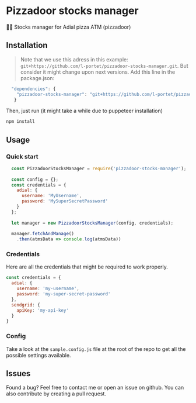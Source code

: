 # Pizzadoor stocks manager
🍕🤖 Stocks manager for Adial pizza ATM (pizzadoor)

## Installation
> Note that we use this adress in this example: `git+https://github.com/l-portet/pizzadoor-stocks-manager.git`. But consider it might change upon next versions.
Add this line in the package.json:
```javascript
  "dependencies": {
    "pizzadoor-stocks-manager": "git+https://github.com/l-portet/pizzadoor-stocks-manager.git"
   }
```
Then, just run (it might take a while due to puppeteer installation)
```bash
npm install
```

## Usage
### Quick start
```javascript
  const PizzadoorStocksManager = require('pizzadoor-stocks-manager');
  
  const config = {};
  const credentials = {
    adial: {
      username: 'MyUsername',
      password: 'MySuperSecretPassword'
    }
  };
  
  let manager = new PizzadoorStocksManager(config, credentials);
  
  manager.fetchAndManage()
    .then(atmsData => console.log(atmsData))
```

### Credentials
Here are all the credentials that might be required to work properly.
```javascript
const credentials = {
  adial: {
    username: 'my-username',
    password: 'my-super-secret-password'
  },
  sendgrid: {
    apiKey: 'my-api-key'
  }
}
```

### Config
Take a look at the `sample.config.js` file at the root of the repo to get all the possible settings available.

## Issues
Found a bug? Feel free to contact me or open an issue on github. You can also contribute by creating a pull request.
